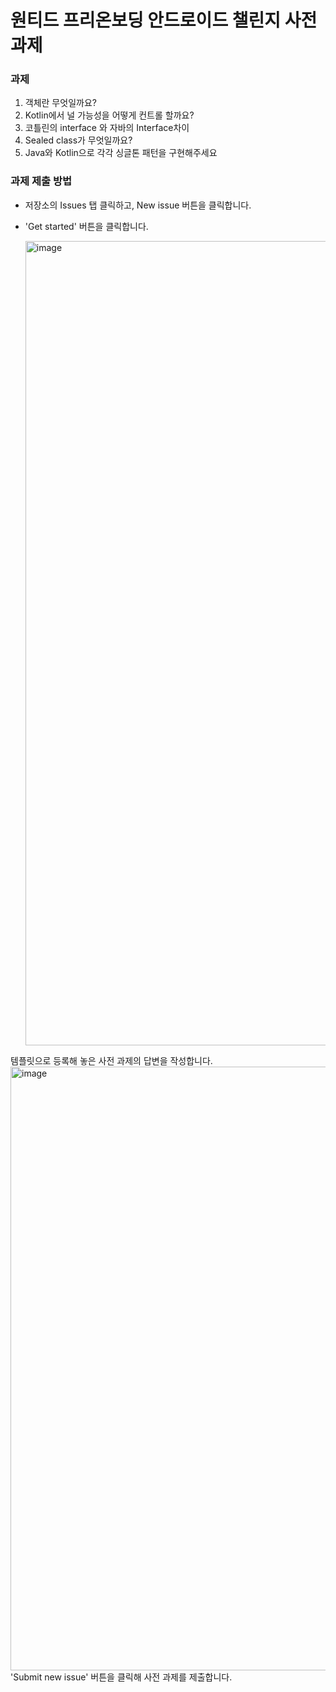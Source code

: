 # 원티드 프리온보딩 안드로이드 챌린지 사전과제


### 과제

1. 객체란 무엇일까요?
2. Kotlin에서 널 가능성을 어떻게 컨트롤 할까요?
3. 코틀린의 interface 와 자바의 Interface차이
4. Sealed class가 무엇일까요?
5. Java와 Kotlin으로 각각 싱글톤 패턴을 구현해주세요 


### 과제 제출 방법
- 저장소의 Issues 탭 클릭하고, New issue 버튼을 클릭합니다.

- 'Get started' 버튼을 클릭합니다.

  <img width="1287" alt="image" src="https://github.com/TerryJung/wanted-preonboarding-challenge-android-1/assets/2715781/3fded80c-7eb3-4db2-99e5-5ebe7b274a6b">




템플릿으로 등록해 놓은 사전 과제의 답변을 작성합니다.
<img width="966" alt="image" src="https://github.com/TerryJung/wanted-preonboarding-challenge-android-1/assets/2715781/f2e51385-342c-4032-9f72-4e361d0fdc9c">
'Submit new issue' 버튼을 클릭해 사전 과제를 제출합니다.
